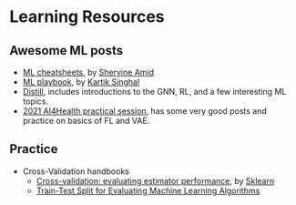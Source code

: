 # Learning Resources

## Awesome ML posts

- [ML cheatsheets](https://stanford.edu/~shervine/teaching/), by [Shervine Amid](https://stanford.edu/~shervine/)
- [ML playbook](https://medium.com/@kgk.singhal/how-to-ace-machine-learning-interviews-my-personal-playbook-a75794155157), by [Kartik Singhal](https://medium.com/@kgk.singhal)
- [Distill](https://distill.pub/), includes introductions to the GNN, RL, and a few interesting ML topics.
- [2021 AI4Health practical session](https://epione.gitlabpages.inria.fr/flhd/index.html), has some very good posts and practice on basics of FL and VAE. 


## Practice
- Cross-Validation handbooks
  - [Cross-validation: evaluating estimator performance](https://scikit-learn.org/stable/modules/cross_validation.html#stratification), by [Sklearn](https://scikit-learn.org/stable/index.html)
  - [Train-Test Split for Evaluating Machine Learning Algorithms](https://machinelearningmastery.com/train-test-split-for-evaluating-machine-learning-algorithms/#:~:text=Stratified%20Train%2DTest%20Splits,-One%20final%20consideration&text=Some%20classification%20problems%20do%20not,observed%20in%20the%20original%20dataset.)
